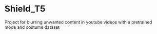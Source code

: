 # Shield_T5
Project for blurring unwanted content in youtube videos with a pretrained mode and costume dataset 
